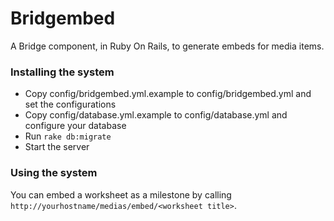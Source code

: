 Bridgembed
==========

A Bridge component, in Ruby On Rails, to generate embeds for media items.

### Installing the system

* Copy config/bridgembed.yml.example to config/bridgembed.yml and set the configurations
* Copy config/database.yml.example to config/database.yml and configure your database
* Run `rake db:migrate`
* Start the server

### Using the system

You can embed a worksheet as a milestone by calling `http://yourhostname/medias/embed/<worksheet title>`.
